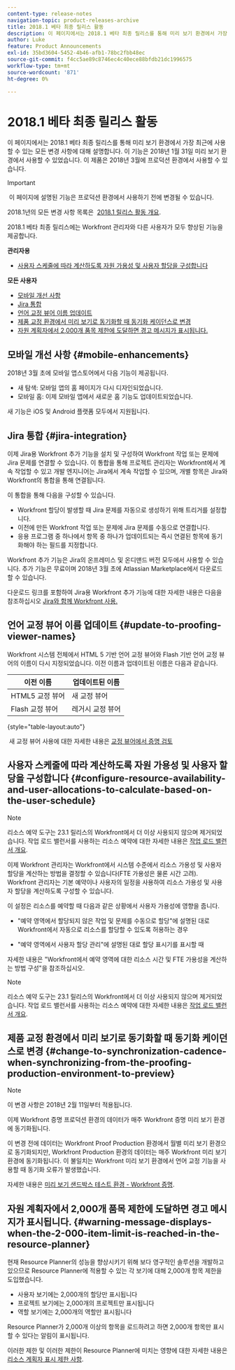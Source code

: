 ```yaml
---
content-type: release-notes
navigation-topic: product-releases-archive
title: 2018.1 베타 최종 릴리스 활동
description: 이 페이지에서는 2018.1 베타 최종 릴리스를 통해 미리 보기 환경에서 가장 최근에 사용할 수 있는 모든 변경 사항에 대해 설명합니다. 이 기능은 2018년 1월 31일 미리 보기 환경에서 사용할 수 있었습니다. 이 제품은 2018년 3월에 프로덕션 환경에서 사용할 수 있습니다.
author: Luke
feature: Product Announcements
exl-id: 35bd3604-5452-4b46-afb1-78bc2fbb48ec
source-git-commit: f4cc5ae89c8746ec4c40ece88bfdb21dc1996575
workflow-type: tm+mt
source-wordcount: '871'
ht-degree: 0%

---
```


# 2018.1 베타 최종 릴리스 활동

이 페이지에서는 2018.1 베타 최종 릴리스를 통해 미리 보기 환경에서 가장 최근에 사용할 수 있는 모든 변경 사항에 대해 설명합니다. 이 기능은 2018년 1월 31일 미리 보기 환경에서 사용할 수 있었습니다. 이 제품은 2018년 3월에 프로덕션 환경에서 사용할 수 있습니다.

>[!IMPORTANT]
>
> 이 페이지에 설명된 기능은 프로덕션 환경에서 사용하기 전에 변경될 수 있습니다.

2018.1년의 모든 변경 사항 목록은  [2018.1 릴리스 활동 개요](../../../../product-announcements/product-releases/quarterly-release-archive/2018.1-release-activity/2018.1-release-activity-overview.md).

2018.1 베타 최종 릴리스에는 Workfront 관리자와 다른 사용자가 모두 향상된 기능을 제공합니다.

**관리자용**

* [사용자 스케줄에 따라 계산하도록 자원 가용성 및 사용자 할당을 구성합니다](#configure-resource-availability-and-user-allocations-to-calculate-based-on-the-user-schedule)

**모든 사용자**

* [모바일 개선 사항](#mobile-enhancements)
* [Jira 통합](#jira-integration)
* [언어 교정 뷰어 이름 업데이트](#update-to-proofing-viewer-names)
* [제품 교정 환경에서 미리 보기로 동기화할 때 동기화 케이던스로 변경](#change-to-synchronization-cadence-when-synchronizing-from-the-proofing-production-environment-to-preview)
* [자원 계획자에서 2,000개 품목 제한에 도달하면 경고 메시지가 표시됩니다.](#warning-message-displays-when-the-2-000-item-limit-is-reached-in-the-resource-planner)

## 모바일 개선 사항 {#mobile-enhancements}

2018년 3월 초에 모바일 앱스토어에서 다음 기능이 제공됩니다.

* 새 탐색: 모바일 앱의 홈 페이지가 다시 디자인되었습니다.
* 모바일 홈: 이제 모바일 앱에서 새로운 홈 기능도 업데이트되었습니다.

새 기능은 iOS 및 Android 플랫폼 모두에서 지원됩니다.

## Jira 통합 {#jira-integration}

이제 Jira용 Workfront 추가 기능을 설치 및 구성하여 Workfront 작업 또는 문제에 Jira 문제를 연결할 수 있습니다. 이 통합을 통해 프로젝트 관리자는 Workfront에서 계속 작업할 수 있고 개발 엔지니어는 Jira에서 계속 작업할 수 있으며, 개별 항목은 Jira와 Workfront의 통합을 통해 연결됩니다.

이 통합을 통해 다음을 구성할 수 있습니다.

* Workfront 할당이 발생할 때 Jira 문제를 자동으로 생성하기 위해 트리거를 설정합니다.
* 이전에 만든 Workfront 작업 또는 문제에 Jira 문제를 수동으로 연결합니다.
* 응용 프로그램 중 하나에서 항목 중 하나가 업데이트되는 즉시 연결된 항목에 동기화해야 하는 필드를 지정합니다.

Workfront 추가 기능은 Jira의 온프레미스 및 온디맨드 버전 모두에서 사용할 수 있습니다. 추가 기능은 무료이며 2018년 3월 초에 Atlassian Marketplace에서 다운로드할 수 있습니다.

다운로드 링크를 포함하여 Jira용 Workfront 추가 기능에 대한 자세한 내용은 다음을 참조하십시오 [Jira와 함께 Workfront 사용.](https://support.workfront.com/hc/en-us/sections/115001130053)

## 언어 교정 뷰어 이름 업데이트 {#update-to-proofing-viewer-names}

Workfront 시스템 전체에서 HTML 5 기반 언어 교정 뷰어와 Flash 기반 언어 교정 뷰어의 이름이 다시 지정되었습니다. 이전 이름과 업데이트된 이름은 다음과 같습니다. 

| **이전 이름** | **업데이트된 이름** |
|---|---|
| HTML5 교정 뷰어 | 새 교정 뷰어 |
| Flash 교정 뷰어 | 레거시 교정 뷰어 |

{style="table-layout:auto"}

 새 교정 뷰어 사용에 대한 자세한 내용은 [교정 뷰어에서 증명 검토](https://support.workfront.com/hc/en-us/sections/115000275214)

## 사용자 스케줄에 따라 계산하도록 자원 가용성 및 사용자 할당을 구성합니다 {#configure-resource-availability-and-user-allocations-to-calculate-based-on-the-user-schedule}

>[!NOTE]
리소스 예약 도구는 23.1 릴리스의 Workfront에서 더 이상 사용되지 않으며 제거되었습니다. 작업 로드 밸런서를 사용하는 리소스 예약에 대한 자세한 내용은 [작업 로드 밸런서 개요](../../../../resource-mgmt/workload-balancer/overview-workload-balancer.md).

이제 Workfront 관리자는 Workfront에서 시스템 수준에서 리소스 가용성 및 사용자 할당을 계산하는 방법을 결정할 수 있습니다(FTE 가용성은 물론 시간 고려). Workfront 관리자는 기본 예약이나 사용자의 일정을 사용하여 리소스 가용성 및 사용자 할당을 계산하도록 구성할 수 있습니다.

이 설정은 리소스를 예약할 때 다음과 같은 상황에서 사용자 가용성에 영향을 줍니다.

* &quot;예약 영역에서 할당되지 않은 작업 및 문제를 수동으로 할당&quot;에 설명된 대로 Workfront에서 자동으로 리소스를 할당할 수 있도록 허용하는 경우

* &quot;예약 영역에서 사용자 할당 관리&quot;에 설명된 대로 할당 표시기를 표시할 때

자세한 내용은 &quot;Workfront에서 예약 영역에 대한 리소스 시간 및 FTE 가용성을 계산하는 방법 구성&quot;을 참조하십시오.

>[!NOTE]
리소스 예약 도구는 23.1 릴리스의 Workfront에서 더 이상 사용되지 않으며 제거되었습니다. 작업 로드 밸런서를 사용하는 리소스 예약에 대한 자세한 내용은 [작업 로드 밸런서 개요](../../../../resource-mgmt/workload-balancer/overview-workload-balancer.md).


## 제품 교정 환경에서 미리 보기로 동기화할 때 동기화 케이던스로 변경 {#change-to-synchronization-cadence-when-synchronizing-from-the-proofing-production-environment-to-preview}

>[!NOTE]
이 변경 사항은 2018년 2월 11일부터 적용됩니다.

이제 Workfront 증명 프로덕션 환경의 데이터가 매주 Workfront 증명 미리 보기 환경에 동기화됩니다.

이 변경 전에 데이터는 Workfront Proof Production 환경에서 월별 미리 보기 환경으로 동기화되지만, Workfront Production 환경의 데이터는 매주 Workfront 미리 보기 환경에 동기화됩니다. 이 불일치는 Workfront 미리 보기 환경에서 언어 교정 기능을 사용할 때 동기화 오류가 발생했습니다. 

자세한 내용은 [미리 보기 샌드박스 테스트 환경 - Workfront 증명](../../../../workfront-proof/wp-getstarted/system-information/preview-sandbox.md). 

## 자원 계획자에서 2,000개 품목 제한에 도달하면 경고 메시지가 표시됩니다. {#warning-message-displays-when-the-2-000-item-limit-is-reached-in-the-resource-planner}

현재 Resource Planner의 성능을 향상시키기 위해 보다 영구적인 솔루션을 개발하고 있으므로 Resource Planner에 적용할 수 있는 각 보기에 대해 2,000개 항목 제한을 도입했습니다.

* 사용자 보기에는 2,000개의 할당만 표시됩니다
* 프로젝트 보기에는 2,000개의 프로젝트만 표시됩니다
* 역할 보기에는 2,000개의 역할만 표시됩니다

Resource Planner가 2,000개 이상의 항목을 로드하려고 하면 2,000개 항목만 표시할 수 있다는 알림이 표시됩니다.

이러한 제한 및 이러한 제한이 Resource Planner에 미치는 영향에 대한 자세한 내용은 [리소스 계획자 표시 제한 사항](../../../../resource-mgmt/resource-planning/resource-planner-display-limitations.md).

<!--
<p data-mc-conditions="QuicksilverOrClassic.Draft mode">To participate in our beta program for the Resource Planner performance, see <a href="../../../../product-announcements/betas/resource-planner-performance-beta.md" class="MCXref xref">Resource Planner performance beta </a>.</p>
-->

